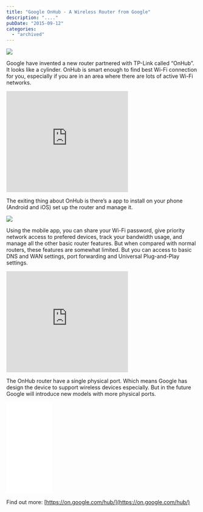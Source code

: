 ```yaml
---
title: "Google OnHub - A Wireless Router from Google"
description: "...."
pubDate: "2015-09-12"
categories: 
  - "archived"
---
```


[![](/images/google-onhub-router-logo_1024-1024x683.jpg)](http://1.bp.blogspot.com/-Qaq3J5gSNl4/VfQX9nwY9PI/AAAAAAAACMk/TRdb4eZA-Ac/s1600/google-onhub-router-logo_1024-1024x683.jpg)

  

  

Google have invented a new router partnered with TP-Link called “OnHub”. It looks like a cylinder. OnHub is smart enough to find best Wi-Fi connection for you, especially if you are in an area where there are lots of active Wi-Fi networks.  
  

<iframe width="320" height="266" data-thumbnail-src="https://i.ytimg.com/vi/6imy2dmHoDY/0.jpg" src="https://www.youtube.com/embed/6imy2dmHoDY?feature=player_embedded" frameborder="0" allowfullscreen></iframe>

  

  

The exiting thing about OnHub is there’s a app to install on your phone (Android and iOS) set up the router and manage it. 

  
  

[![](/images/google-onhub-hero-440x292-c.jpg)](http://1.bp.blogspot.com/-gOBeI6dVghQ/VfQX_ZTzpCI/AAAAAAAACMs/bnbgo1tr6rc/s1600/google-onhub-hero-440x292-c.jpg)

  

Using the mobile app, you can share your Wi-Fi password, give priority network access to prefered devices, track your bandwidth usage, and manage all the other basic router features. But when compared with normal routers, these features are somewhat limited. But you can access to basic DNS and WAN settings, port forwarding and Universal Plug-and-Play settings.

  

<iframe allowfullscreen data-thumbnail-src="https://i.ytimg.com/vi/RjfruI-HhRE/0.jpg" frameborder="0" height="266" src="https://www.youtube.com/embed/RjfruI-HhRE?feature=player_embedded" width="320"></iframe>

  

  

The OnHub router have a single physical port. Which means Google has design the device to support wireless devices especially. But in the future Google will introduce new models with more physical ports.

  

  

<iframe frameborder="0" marginheight="0" marginwidth="0" scrolling="no" src="//ws-na.amazon-adsystem.com/widgets/q?ServiceVersion=20070822&amp;OneJS=1&amp;Operation=GetAdHtml&amp;MarketPlace=US&amp;source=ac&amp;ref=qf_sp_asin_til&amp;ad_type=product_link&amp;tracking_id=budliv-20&amp;marketplace=amazon&amp;region=US&amp;placement=B013ALA9LA&amp;asins=B013ALA9LA&amp;linkId=I2BFNOCDA5JNPUOI&amp;show_border=true&amp;link_opens_in_new_window=true" style="height: 240px; width: 120px;"></iframe>

  

  

  
Find out more: [https://on.google.com/hub/](https://on.google.com/hub/)
